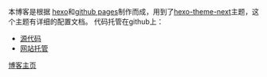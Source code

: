 本博客是根据
[hexo](https://hexo.io)和[github pages](https://pages.github.com)制作而成，用到了[hexo-theme-next](https://github.com/iissnan/hexo-theme-next)主题，这个主题有详细的配置文档。
代码托管在github上：
* [源代码](https://github.com/pzengseu/hexo_zp_next)
* [网站托管](https://github.com/pzengseu/pzengseu.github.com)

[博客主页](http://pzengseu.github.io)
